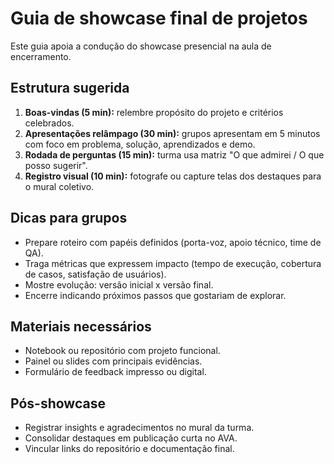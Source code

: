 # Guia de showcase final de projetos

Este guia apoia a condução do showcase presencial na aula de encerramento.

## Estrutura sugerida
1. **Boas-vindas (5 min):** relembre propósito do projeto e critérios celebrados.
2. **Apresentações relâmpago (30 min):** grupos apresentam em 5 minutos com foco em problema, solução, aprendizados e demo.
3. **Rodada de perguntas (15 min):** turma usa matriz "O que admirei / O que posso sugerir".
4. **Registro visual (10 min):** fotografe ou capture telas dos destaques para o mural coletivo.

## Dicas para grupos
- Prepare roteiro com papéis definidos (porta-voz, apoio técnico, time de QA).
- Traga métricas que expressem impacto (tempo de execução, cobertura de casos, satisfação de usuários).
- Mostre evolução: versão inicial x versão final.
- Encerre indicando próximos passos que gostariam de explorar.

## Materiais necessários
- Notebook ou repositório com projeto funcional.
- Painel ou slides com principais evidências.
- Formulário de feedback impresso ou digital.

## Pós-showcase
- Registrar insights e agradecimentos no mural da turma.
- Consolidar destaques em publicação curta no AVA.
- Vincular links do repositório e documentação final.
